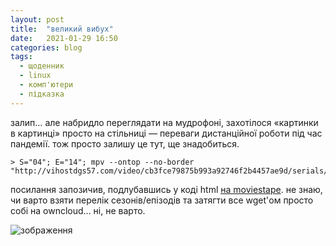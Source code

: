 ```yaml
---
layout: post
title:  "великий вибух"
date:   2021-01-29 16:50
categories: blog
tags: 
  - щоденник
  - linux
  - комп'ютери
  - підказка
---
```


залип… але набридло переглядати на мудрофоні, захотілося «картинки в картинці» просто на стільниці — переваги дистанційної роботи під час пандемії. тож просто залишу це тут, ще знадобиться.

```
> S="04"; E="14"; mpv --ontop --no-border "http://vihostdgs57.com/video/cb3fce79875b993a92746f2b4457ae9d/serials/The.Big.Bang.Theory/s${S}/The.Big.Bang.Theory.S${S}E${E}.mp4"
```

посилання запозичив, подлубавшись у коді html [на moviestape](http://moviestape.net/katalog_serialiv/melodramy/5498-teorija-velykogo-vybuhu.html). не знаю, чи варто взяти перелік сезонів/епізодів та затягти все wget'ом просто собі на owncloud... ні, не варто.

![зображення](/assets/images/2021/2021-01-29-bigbang.jpg)
